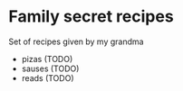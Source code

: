 # Family secret recipes

Set of recipes given by my grandma

- pizas (TODO)
- sauses (TODO)
- reads (TODO)

